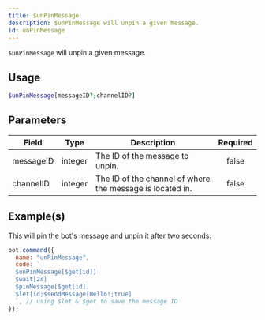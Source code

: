 ```yaml
---
title: $unPinMessage
description: $unPinMessage will unpin a given message.
id: unPinMessage
---
```


`$unPinMessage` will unpin a given message.

## Usage

```php
$unPinMessage[messageID?;channelID?]
```

## Parameters

| Field     | Type    | Description                                               | Required |
| --------- | ------- | --------------------------------------------------------- | :------: |
| messageID | integer | The ID of the message to unpin.                           |  false   |
| channelID | integer | The ID of the channel of where the message is located in. |  false   |

## Example(s)

This will pin the bot's message and unpin it after two seconds:

```javascript
bot.command({
  name: "unPinMessage",
  code: `
  $unPinMessage[$get[id]]
  $wait[2s]
  $pinMessage[$get[id]]
  $let[id;$sendMessage[Hello!;true]
  `, // using $let & $get to save the message ID
});
```

